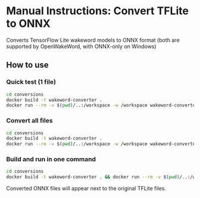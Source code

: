 
# Manual Instructions: Convert TFLite to ONNX

Converts TensorFlow Lite wakeword models to ONNX format (both are supported by OpenWakeWord, with ONNX-only on Windows)

## How to use

### Quick test (1 file)
```bash
cd conversions
docker build -t wakeword-converter .
docker run --rm -v $(pwd)/..:/workspace -w /workspace wakeword-converter --sample
```

### Convert all files
```bash
cd conversions
docker build -t wakeword-converter .
docker run --rm -v $(pwd)/..:/workspace -w /workspace wakeword-converter
```

### Build and run in one command
```bash
cd conversions
docker build -t wakeword-converter . && docker run --rm -v $(pwd)/..:/workspace -w /workspace wakeword-converter --sample
```

Converted ONNX files will appear next to the original TFLite files.
